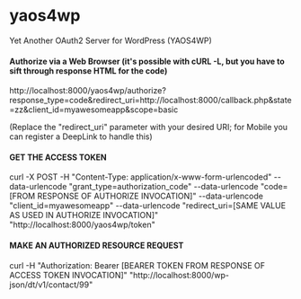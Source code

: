 # yaos4wp
Yet Another OAuth2 Server for WordPress (YAOS4WP)

#### Authorize via a Web Browser (it's possible with cURL -L, but you have to sift through response HTML for the code) ####

http://localhost:8000/yaos4wp/authorize?response_type=code&redirect_uri=http://localhost:8000/callback.php&state=zz&client_id=myawesomeapp&scope=basic

(Replace the "redirect_uri" parameter with your desired URI; for Mobile you can register a DeepLink to handle this)

#### GET THE ACCESS TOKEN ####

curl -X POST -H "Content-Type: application/x-www-form-urlencoded" --data-urlencode "grant_type=authorization_code" --data-urlencode "code=[FROM RESPONSE OF AUTHORIZE INVOCATION]" --data-urlencode "client_id=myawesomeapp" --data-urlencode "redirect_uri=[SAME VALUE AS USED IN AUTHORIZE INVOCATION]" "http://localhost:8000/yaos4wp/token"

#### MAKE AN AUTHORIZED RESOURCE REQUEST ####

curl -H "Authorization: Bearer [BEARER TOKEN FROM RESPONSE OF ACCESS TOKEN INVOCATION]" "http://localhost:8000/wp-json/dt/v1/contact/99"
